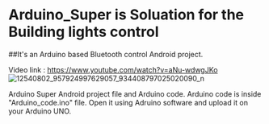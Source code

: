 # Arduino_Super is Soluation for the Building lights control
##It's an Arduino based Bluetooth control Android project.

Video link :  https://www.youtube.com/watch?v=aNu-wdwgJKo
![12540802_957924997629057_934408797025020090_n](https://cloud.githubusercontent.com/assets/7795398/15454439/764abaea-205a-11e6-9f58-1b419dfaae53.jpg)
 
Arduino Super Android project file and Arduino code.
Arduino code is inside "Arduino_code.ino" file. Open it using Adruino software and upload it on your Arduino UNO.

